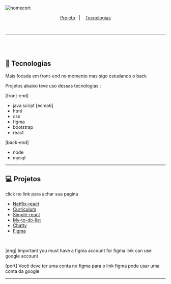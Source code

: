![homecort](https://user-images.githubusercontent.com/59980463/120203711-6547f280-c1fe-11eb-80cf-d76b32ac74df.png)



<p align="center">
  <a href="#-projetos">Projeto</a>&nbsp;&nbsp;&nbsp;|&nbsp;&nbsp;&nbsp;
   <a href="#-Tecnologias">Tecnologias</a>
</p>
<br>

___
<br><br>
## 🚀 Tecnologias

Mais focada em front-end no momento mas sigo estudando o back

Projetos abaixo teve uso dessas tecnologias :

[front-end]
- java script [ecma6]
- html
- css
- figma
- bootstrap
- react

[back-end]
- node
- mysql

___
## 💻 Projetos
<p > click no link para achar sua pagina </p>

- [Netflix-react ](https://github.com/dany679/Netflix-React)
- [Curriculum ](https://dany679.github.io/curriculum/index.html)
- [Simple-react ](https://github.com/dany679/simple-react)
- [My-to-do-list ](https://github.com/dany679/My-to-do-list)
- [Chatty ](https://github.com/dany679/chatty-usiningnode)
- [Figma](https://www.figma.com/file/UWGAzexUoPe2MYHUXeuqpt/portifolio-curriculum?node-id=0%3A1)

<br>

[eng] Important you must have a figma account for figma link can use google account 

[port] Você deve ter uma conta no figma para o link figma pode usar uma conta da google



---
